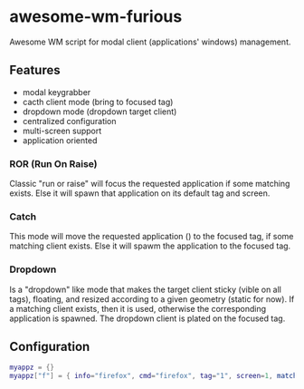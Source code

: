 awesome-wm-furious
==================

Awesome WM script for modal client (applications' windows) management.

## Features
* modal keygrabber
* cacth client mode (bring to focused tag)
* dropdown mode (dropdown target client)
* centralized configuration
* multi-screen support
* application oriented

### ROR (Run On Raise)
Classic "run or raise" will focus the requested application if some matching exists. Else it will spawn that application on its default tag and screen.

### Catch
This mode will move the requested application () to the focused tag, if some matching client exists. Else it will spawm the application to the focused tag.

### Dropdown
Is a "dropdown" like mode that makes the target client sticky (vible on all tags), floating, and resized according to a given geometry (static for now). If a matching client exists, then it is used, otherwise the corresponding application is spawned. The dropdown client is plated on the focused tag.


## Configuration
```lua
myappz = {}
myappz["f"] = { info="firefox", cmd="firefox", tag="1", screen=1, match="Firefox", type="instance" }

```

